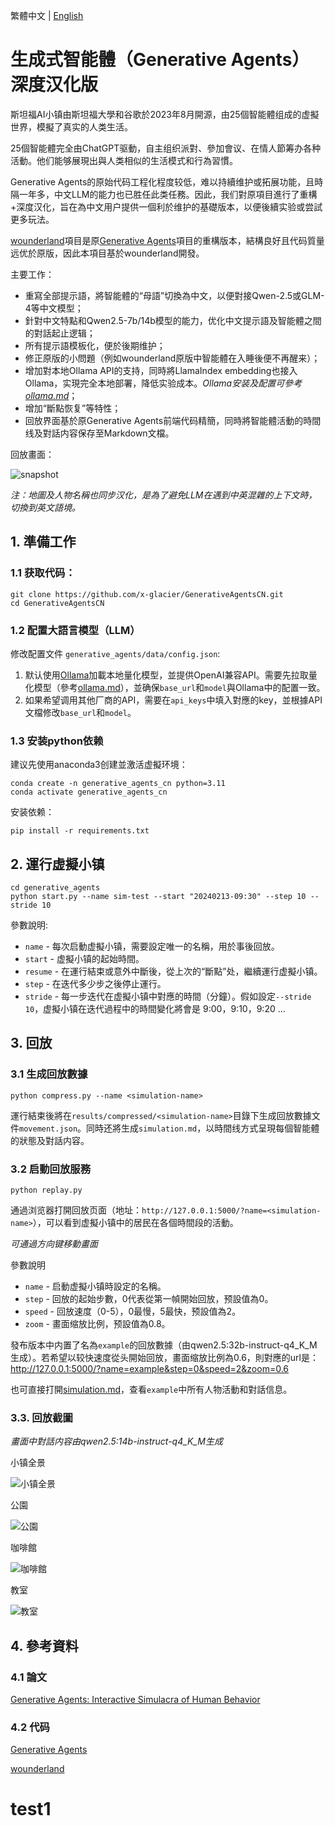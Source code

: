 繁體中文 | [English](./README_en.md)

# 生成式智能體（Generative Agents）深度汉化版

斯坦福AI小镇由斯坦福大學和谷歌於2023年8月開源，由25個智能體组成的虚擬世界，模擬了真实的人类生活。

25個智能體完全由ChatGPT驱動，自主组织派對、參加會议、在情人節筹办各种活動。他们能够展現出與人类相似的生活模式和行為習慣。

Generative Agents的原始代码工程化程度较低，难以持續维护或拓展功能，且時隔一年多，中文LLM的能力也已胜任此类任務。因此，我们對原項目進行了重構+深度汉化，旨在為中文用户提供一個利於维护的基礎版本，以便後續实验或尝試更多玩法。

[wounderland](https://github.com/Archermmt/wounderland)項目是原[Generative Agents](https://github.com/joonspk-research/generative_agents)項目的重構版本，結構良好且代码質量远优於原版，因此本項目基於wounderland開發。

主要工作：

- 重寫全部提示語，將智能體的“母語”切換為中文，以便對接Qwen-2.5或GLM-4等中文模型；
- 針對中文特點和Qwen2.5-7b/14b模型的能力，优化中文提示語及智能體之間的對話起止逻辑；
- 所有提示語模板化，便於後期维护；
- 修正原版的小問題（例如wounderland原版中智能體在入睡後便不再醒来）；
- 增加對本地Ollama API的支持，同時將LlamaIndex embedding也接入Ollama，实現完全本地部署，降低实验成本。*Ollama安装及配置可參考[ollama.md](docs/ollama.md)*；
- 增加“斷點恢复”等特性；
- 回放界面基於原Generative Agents前端代码精簡，同時將智能體活動的時間线及對話内容保存至Markdown文檔。

回放畫面：

![snapshot](docs/resources/snapshot.png)

*注：地圖及人物名稱也同步汉化，是為了避免LLM在遇到中英混雜的上下文時，切換到英文語境。*

## 1. 準備工作

### 1.1 获取代码：

```
git clone https://github.com/x-glacier/GenerativeAgentsCN.git
cd GenerativeAgentsCN
```

### 1.2 配置大語言模型（LLM）

修改配置文件 `generative_agents/data/config.json`:
1. 默认使用[Ollama](https://ollama.com/)加載本地量化模型，並提供OpenAI兼容API。需要先拉取量化模型（參考[ollama.md](docs/ollama.md)），並确保`base_url`和`model`與Ollama中的配置一致。
2. 如果希望调用其他厂商的API，需要在`api_keys`中填入對應的key，並根據API文檔修改`base_url`和`model`。

### 1.3 安装python依赖

建议先使用anaconda3创建並激活虚擬环境：

```
conda create -n generative_agents_cn python=3.11
conda activate generative_agents_cn
```

安装依赖：

```
pip install -r requirements.txt
```

## 2. 運行虚擬小镇

```
cd generative_agents
python start.py --name sim-test --start "20240213-09:30" --step 10 --stride 10
```

參數說明:
- `name` - 每次启動虚擬小镇，需要設定唯一的名稱，用於事後回放。
- `start` - 虚擬小镇的起始時間。
- `resume` - 在運行結束或意外中斷後，從上次的“斷點”处，繼續運行虚擬小镇。
- `step` - 在迭代多少步之後停止運行。
- `stride` - 每一步迭代在虚擬小镇中對應的時間（分鐘）。假如設定`--stride 10`，虚擬小镇在迭代過程中的時間變化將會是 9:00，9:10，9:20 ...

## 3. 回放

### 3.1 生成回放數據

```
python compress.py --name <simulation-name>
```

運行結束後將在`results/compressed/<simulation-name>`目錄下生成回放數據文件`movement.json`。同時还將生成`simulation.md`，以時間线方式呈現每個智能體的狀態及對話内容。

### 3.2 启動回放服務

```
python replay.py
```

通過浏览器打開回放页面（地址：`http://127.0.0.1:5000/?name=<simulation-name>`），可以看到虚擬小镇中的居民在各個時間段的活動。

*可通過方向键移動畫面*

參數說明  
- `name` - 启動虚擬小镇時設定的名稱。
- `step` - 回放的起始步數，0代表從第一幀開始回放，预設值為0。
- `speed` - 回放速度（0-5），0最慢，5最快，预設值為2。
- `zoom` - 畫面缩放比例，预設值為0.8。

發布版本中内置了名為`example`的回放數據（由qwen2.5:32b-instruct-q4_K_M生成）。若希望以较快速度從头開始回放，畫面缩放比例為0.6，則對應的url是：
http://127.0.0.1:5000/?name=example&step=0&speed=2&zoom=0.6

也可直接打開[simulation.md](generative_agents/results/compressed/example/simulation.md)，查看`example`中所有人物活動和對話信息。

### 3.3. 回放截圖

*畫面中對話内容由qwen2.5:14b-instruct-q4_K_M生成*

小镇全景

![小镇全景](docs/resources/snapshot1.gif)

公園

![公園](docs/resources/snapshot2.gif)

咖啡館

![咖啡館](docs/resources/snapshot3.gif)

教室

![教室](docs/resources/snapshot4.gif)

## 4. 參考資料

### 4.1 論文

[Generative Agents: Interactive Simulacra of Human Behavior](https://arxiv.org/abs/2304.03442)

### 4.2 代码

[Generative Agents](https://github.com/joonspk-research/generative_agents)

[wounderland](https://github.com/Archermmt/wounderland)
# test1
